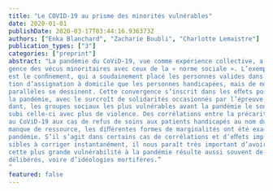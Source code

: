 ```yaml
---
title: "Le COVID-19 au prisme des minorités vulnérables"
date: 2020-01-01
publishDate: 2020-03-17T03:44:16.936373Z
authors: ["Enka Blanchard", "Zacharie Boubli", "Charlotte Lemaistre"]
publication_types: ["3"]
categories: ["preprint"]
abstract: "La pandémie du CoViD-19, vue comme expérience collective, a eu un eﬀet de conver-
gence des vécus minoritaires avec ceux de la « norme sociale ». L’exemple le plus évident
est le conﬁnement, qui a soudainement placé les personnes valides dans la même situa-
tion d’assignation à domicile que les personnes handicapées, mais de nombreux autres
parallèles se dessinent. Cette convergence s’inscrit dans les eﬀets positifs inattendus de
la pandémie, avec le surcroît de solidarités occasionnés par l’épreuve commune. Cepen-
dant, les groupes sociaux les plus vulnérables avant la pandémie le sont restés, et ont
subi celle-ci avec plus de violence. Des corrélations entre la précarité et l’exposition
au CoViD-19 aux cas de refus de soins aux patients handicapés au nom du triage par
manque de ressource, les diﬀérentes formes de marginalités ont été exacerbées par la
pandémie. S’il s’agit dans certains cas de corrélations et d’eﬀets imprévus ou impos-
sibles à corriger instantanément, il nous paraît très important d’avoir conscience que
cette plus grande vulnérabilité à la pandémie résulte aussi souvent de choix politiques
délibérés, voire d’idéologies mortifères.” 
"
featured: false
---
```


